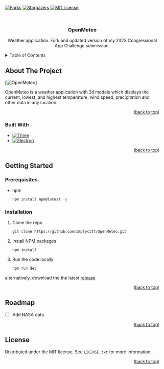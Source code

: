 <a id="readme-top"></a>
[![Forks][forks-shield]][forks-url]
[![Stargazers][stars-shield]][stars-url]
[![MIT license][license-shield]][license-url]


<!-- PROJECT LOGO -->
<br />
<div align="center">
  <a href="https://github.com/Implycitt/OpenMeteo"></a>
<h3 align="center">OpenMeteo</h3>
  <p align="center">
    Weather application. Fork and updated version of my 2023 Congressional App Challenge submission.
    <br />
  </p>
</div>


<!-- TABLE OF CONTENTS -->
<details>
  <summary>Table of Contents</summary>
  <ol>
    <li>
      <a href="#about-the-project">About The Project</a>
      <ul>
        <li><a href="#built-with">Built With</a></li>
      </ul>
    </li>
    <li>
      <a href="#getting-started">Getting Started</a>
      <ul>
        <li><a href="#prerequisites">Prerequisites</a></li>
        <li><a href="#installation">Installation</a></li>
      </ul>
    </li>
    <li><a href="#roadmap">Roadmap</a></li>
    <li><a href="#license">License</a></li>
  </ol>
</details>


<!-- ABOUT THE PROJECT -->
## About The Project

[![OpenMeteo][OpenMeteo-screenshot]]

OpenMeteo is a weather application with 3d models which displays the current, lowest, and highest temperature, wind speed, precipitation and other data in any location.

<p align="right">(<a href="#readme-top">back to top</a>)</p>


### Built With

* [![Three][Three.js]][Three-url]
* [![Electron][Electron.js]][Electron-url]

<p align="right">(<a href="#readme-top">back to top</a>)</p>


<!-- GETTING STARTED -->
## Getting Started


### Prerequisites

* npm
  ```sh
  npm install npm@latest -g
  ```

### Installation

1. Clone the repo
   ```sh
   git clone https://github.com/Implycitt/OpenMeteo.git
   ```
2. Install NPM packages
   ```sh
   npm install
   ```
3. Run the code locally
   ```sh
   npm run dev
   ```

alternatively, download the the latest [release](https://github.com/Implycitt/OpenMeteo/releases)

<p align="right">(<a href="#readme-top">back to top</a>)</p>


<!-- ROADMAP -->
## Roadmap

- [ ] Add NASA data

<p align="right">(<a href="#readme-top">back to top</a>)</p>


<!-- LICENSE -->
## License

Distributed under the MIT license. See `LICENSE.txt` for more information.

<p align="right">(<a href="#readme-top">back to top</a>)</p>


<!-- MARKDOWN LINKS & IMAGES -->
<!-- https://www.markdownguide.org/basic-syntax/#reference-style-links -->
[forks-shield]: https://img.shields.io/github/forks/Implycitt/OpenMeteo.svg?style=for-the-badge
[forks-url]: https://github.com/Implycitt/OpenMeteo/network/members
[stars-shield]: https://img.shields.io/github/stars/Implycitt/OpenMeteo.svg?style=for-the-badge
[stars-url]: https://github.com/Implycitt/OpenMeteo/stargazers
[license-shield]: https://img.shields.io/github/license/Implycitt/OpenMeteo.svg?style=for-the-badge
[license-url]: https://github.com/Implycitt/OpenMeteo/blob/master/LICENSE.txt
[Three.js]: https://img.shields.io/badge/three.js-000000?style=for-the-badge&logo=threedotjs&logoColor=white
[Three-url]: https://threejs.org/
[Electron.js]: https://img.shields.io/badge/Electron-20232A?style=for-the-badge&logo=react&logoColor=61DAFB
[Electron-url]: https://electronjs.org/
[OpenMeteo-screenshot]: images/OpenMeteo
